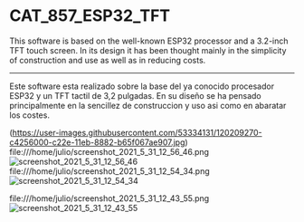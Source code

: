 # CAT_857_ESP32_TFT


This software is based on the well-known ESP32 processor and a 3.2-inch TFT touch screen. In its design it has been thought mainly in the simplicity of construction and use as well as in reducing costs.




------------------------------------------------------
Este software esta realizado sobre la base del ya conocido procesador ESP32 y un TFT tactil de 3,2 pulgadas. En su diseño se ha pensado principalmente en la sencillez de construccion y uso asi como en abaratar los costes.


(https://user-images.githubusercontent.com/53334131/120209270-c4256000-c22e-11eb-8882-b65f067ae907.jpg) file:///home/julio/screenshot_2021_5_31_12_56_46.png![screenshot_2021_5_31_12_56_46](https://user-images.githubusercontent.com/53334131/120209080-8a545980-c22e-11eb-8495-a1157b31166b.png)
file:///home/julio/screenshot_2021_5_31_12_54_34.png![screenshot_2021_5_31_12_54_34](https://user-images.githubusercontent.com/53334131/120209150-9e985680-c22e-11eb-92c2-357e0fcbb036.png)

file:///home/julio/screenshot_2021_5_31_12_43_55.png![screenshot_2021_5_31_12_43_55](https://user-images.githubusercontent.com/53334131/120209212-b374ea00-c22e-11eb-8eed-86e0ff28d068.png)

